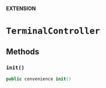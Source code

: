 **EXTENSION**

# `TerminalController`

## Methods
### `init()`

```swift
public convenience init()
```
